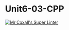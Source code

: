# Unit6-03-CPP
[![Mr Coxall's Super Linter](https://github.com/ICS3U-Programming-JaydenS/Unit6-03-CPP/workflows/Mr%20Coxall's%20Super%20Linter/badge.svg)](https://github.com/ICS3U-Programming-JaydenS/Unit6-03-CPP/actions/)
